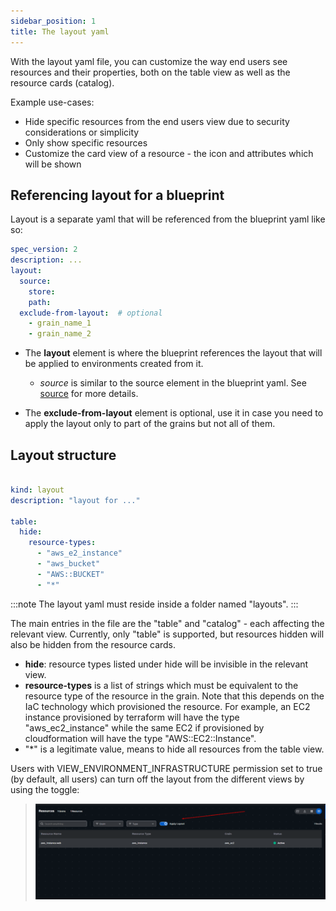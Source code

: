 ```yaml
---
sidebar_position: 1
title: The layout yaml
---
```


With the layout yaml file, you can customize the way end users see resources and their properties, both on the table view as well as the resource cards (catalog).

Example use-cases:
- Hide specific resources from the end users view due to security considerations or simplicity
- Only show specific resources
- Customize the card view of a resource - the icon and attributes which will be shown

## Referencing layout for a blueprint

Layout is a separate yaml that will be referenced from the blueprint yaml like so:

```yaml
spec_version: 2
description: ...
layout:
  source:
    store:
    path:
  exclude-from-layout:  # optional
    - grain_name_1
    - grain_name_2
```

- The **layout** element is where the blueprint references the layout that will be applied to environments created from it.
  - *source* is similar to the source element in the blueprint yaml. See [source](/blueprint-designer-guide/blueprints/blueprints-yaml-structure#source) for more details.

- The **exclude-from-layout** element is optional, use it in case you need to apply the layout only to part of the grains but not all of them.


## Layout structure

```yaml my_layout.yaml

kind: layout
description: "layout for ..."

table:
  hide:
    resource-types:
      - "aws_e2_instance"
      - "aws_bucket"
      - "AWS::BUCKET"
      - "*"
```
:::note
The layout yaml must reside inside a folder named "layouts".
:::

The main entries in the file are the "table" and "catalog" - each affecting the relevant view. Currently, only "table" is supported, but resources hidden will also be hidden from the resource cards.
- **hide**: resource types listed under hide will be invisible in the relevant view.
- **resource-types** is a list of strings which must be equivalent to the resource type of the resource in the grain. Note that this depends on the IaC technology which provisioned the resource. For example, an EC2 instance provisioned by terraform will have the type "aws_ec2_instance" while the same EC2 if provisioned by cloudformation will have the type "AWS::EC2::Instance".
- "*" is a legitimate value, means to hide all resources from the table view.

Users with VIEW_ENVIRONMENT_INFRASTRUCTURE permission set to true (by default, all users) can turn off the layout from the different views by using the toggle:

> ![Locale Dropdown](/img/layouts_toggle.png)
